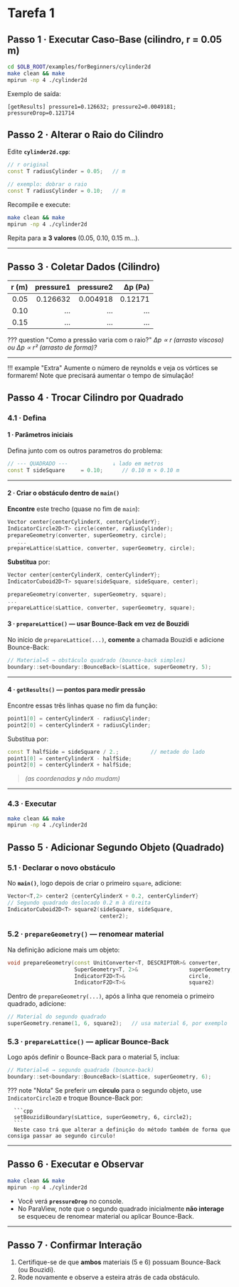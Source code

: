 
# Tarefa 1 

## Passo 1 · Executar Caso-Base (cilindro, r = 0.05 m)

```bash
cd $OLB_ROOT/examples/forBeginners/cylinder2d
make clean && make
mpirun -np 4 ./cylinder2d
```

Exemplo de saída:

```text
[getResults] pressure1=0.126632; pressure2=0.0049181; pressureDrop=0.121714
```

## Passo 2 · Alterar o Raio do Cilindro

Edite **`cylinder2d.cpp`**:

```cpp
// r original
const T radiusCylinder = 0.05;   // m
```

```cpp
// exemplo: dobrar o raio
const T radiusCylinder = 0.10;   // m
```

Recompile e execute:

```bash
make clean && make
mpirun -np 4 ./cylinder2d
```

Repita para **≥ 3 valores** (0.05, 0.10, 0.15 m…).

---

## Passo 3 · Coletar Dados (Cilindro)

| r (m) | pressure1 | pressure2 | Δp (Pa) |
| ----: | --------: | --------: | ------: |
|  0.05 |  0.126632 |  0.004918 | 0.12171 |
|  0.10 |         … |         … |       … |
|  0.15 |         … |         … |       … |

??? question "Como a pressão varia com o raio?"
      *Δp ∝ r (arrasto viscoso) ou Δp ∝ r² (arrasto de forma)?*

---

!!! example "Extra"
      Aumente o número de reynolds e veja os vórtices se formarem! Note que precisará aumentar o tempo de simulação!

## Passo 4 · Trocar Cilindro por **Quadrado**

### 4.1 · Defina

#### 1 · Parâmetros iniciais

Defina junto com os outros parametros do problema:

```cpp
// --- QUADRADO ---              ↓ lado em metros
const T sideSquare     = 0.10;      // 0.10 m × 0.10 m
```

---

#### 2 · Criar o obstáculo dentro de `main()`

**Encontre** este trecho (quase no fim de `main`):

```cpp
Vector center{centerCylinderX, centerCylinderY};
IndicatorCircle2D<T> circle(center, radiusCylinder);
prepareGeometry(converter, superGeometry, circle);
   ...
prepareLattice(sLattice, converter, superGeometry, circle);
```

**Substitua** por:

```cpp
Vector center{centerCylinderX, centerCylinderY};
IndicatorCuboid2D<T> square(sideSquare, sideSquare, center);

prepareGeometry(converter, superGeometry, square);
...
prepareLattice(sLattice, converter, superGeometry, square);
```

#### 3 · `prepareLattice()` — usar Bounce-Back em vez de Bouzidi

No início de `prepareLattice(...)`, **comente** a chamada Bouzidi
e adicione Bounce-Back:

```cpp
// Material=5 → obstáculo quadrado (bounce-back simples)
boundary::set<boundary::BounceBack>(sLattice, superGeometry, 5);
```

---

#### 4 · `getResults()` — pontos para medir pressão

Encontre essas três linhas quase no fim da função:

```cpp
point1[0] = centerCylinderX - radiusCylinder;
point2[0] = centerCylinderX + radiusCylinder;
```

Substitua por:

```cpp
const T halfSide = sideSquare / 2.;          // metade do lado
point1[0] = centerCylinderX - halfSide;
point2[0] = centerCylinderX + halfSide;
```

> *(as coordenadas **y** não mudam)*

---

### 4.3 · Executar 

```bash
make clean && make
mpirun -np 4 ./cylinder2d
```

## Passo 5 · Adicionar **Segundo Objeto** (Quadrado)

### 5.1 · Declarar o novo obstáculo

No **`main()`**, logo depois de criar o primeiro `square`, adicione:

```cpp
Vector<T,2> center2 {centerCylinderX + 0.2, centerCylinderY}
// Segundo quadrado deslocado 0.2 m à direita
IndicatorCuboid2D<T> square2(sideSquare, sideSquare,
                             center2);
```

### 5.2 · `prepareGeometry()` — renomear material
Na definição adicione mais um objeto:

```cpp
void prepareGeometry(const UnitConverter<T, DESCRIPTOR>& converter,
                     SuperGeometry<T, 2>&                superGeometry,
                     IndicatorF2D<T>&                    circle,
                     IndicatorF2D<T>&                    square2)
```

Dentro de `prepareGeometry(...)`, após a linha que renomeia o primeiro quadrado, adicione:

```cpp
// Material do segundo quadrado
superGeometry.rename(1, 6, square2);   // usa material 6, por exemplo
```

### 5.3 · `prepareLattice()` — aplicar Bounce-Back

Logo após definir o Bounce-Back para o material 5, inclua:

```cpp
// Material=6 → segundo quadrado (bounce-back)
boundary::set<boundary::BounceBack>(sLattice, superGeometry, 6);
```
??? note "Nota"
      Se preferir um **círculo** para o segundo objeto, use
      `IndicatorCircle2D` e troque Bounce-Back por:

      ```cpp
      setBouzidiBoundary(sLattice, superGeometry, 6, circle2);
      ```
      Neste caso trá que alterar a definição do método também de forma que consiga passar ao segundo circulo!

---

## Passo 6 · Executar e Observar

```bash
make clean && make
mpirun -np 4 ./cylinder2d
```

* Você verá **`pressureDrop`** no console.
* No ParaView, note que o segundo quadrado inicialmente **não interage** se esqueceu de renomear material ou aplicar Bounce-Back.

---

## Passo 7 · Confirmar Interação

1. Certifique-se de que **ambos** materiais (5 e 6) possuam Bounce-Back (ou Bouzidi).
2. Rode novamente e observe a esteira atrás de cada obstáculo.

